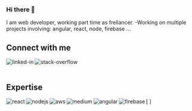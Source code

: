 ### Hi there 👋
I am web developer, working part time as frellancer.
  -Working on multiple projects involving: angular, react, node, firebase ...
  
  
## Connect with me
[<img align="left" alt="linked-in" src="https://img.shields.io/badge/linkedin-%230077B5.svg?&style=for-the-badge&logo=linkedin&logoColor=white" />](https://www.linkedin.com/in/petar-kojchevski-5804a19a/)
[<img align="left" alt="stack-overflow" src="https://img.shields.io/badge/stack%20overflow-FE7A16?logo=stack-overflow&logoColor=white&style=for-the-badge" />](https://stackoverflow.com/users/16486700/petar-kojchevski)

<br>
<br>

## Expertise
[<img align="left" alt="react" src="https://img.shields.io/badge/react%20-%2320232a.svg?&style=for-the-badge&logo=react&logoColor=%2361DAFB" />
<img align="left" alt="nodejs" src="https://img.shields.io/badge/node.js%20-%2343853D.svg?&style=for-the-badge&logo=node.js&logoColor=white" />
<img align="left" alt="aws" src="https://img.shields.io/badge/Amazon%20AWS-%23232F3E?logo=amazon-aws&logoColor=white&style=for-the-badge" />
<img align="left" alt="medium" src="https://img.shields.io/badge/postgres-%23316192.svg?&style=for-the-badge&logo=postgresql&logoColor=white" />
<img align="left" alt="angular" src="https://img.shields.io/badge/angular-%23316192.svg?&style=for-the-badge&logo=angular&logoColor=red" />
<img align="left" alt="firebase" src="https://img.shields.io/badge/firebase-%23316192.svg?&style=for-the-badge&logo=firebase&logoColor=yellow" />]
<br>
<br>
